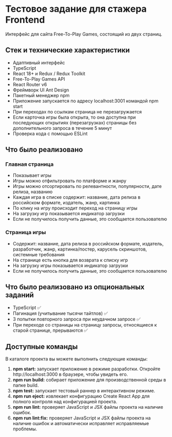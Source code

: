 # Тестовое задание для стажера Frontend

Интерфейс для сайта Free-To-Play Games, состоящий из двух страниц.

## Стек и технические характеристики
- Адаптивный интерфейс
- TypeScript
- React 18+ и Redux / Redux Toolkit
- Free-To-Play Games API
- React Router v6
- Фреймворк UI Ant Design
- Пакетный менеджер npm
- Приложение запускается по адресу localhost:3001 командой npm start
- При переходах по ссылкам страница не перезагружается
- Если карточка игры была открыта, то она доступна при последующих открытиях (перезагрузках) страницы без дополнительного запроса в течение 5 минут
- Проверка кода с помощью ESLint

## Что было реализовано

### Главная страница

- Показывает игры
- Игры можно отфильтровать по платформе и жанру
- Игры можно отсортировать по релевантности, популярности, дате релиза, названию
- Каждая игра в списке содержит: название, дата релиза в российском формате, издатель, жанр, картинка
- По клику на игру происходит переход на страницу игры
- На загрузку игр показывается индикатор загрузки
- Если не получилось получить данные, это сообщается пользователю

### Страница игры

- Содержит: название, дата релиза в российском формате, издатель, разработчик, жанр, картинка/постер, карусель скриншотов, системные требования
- На странице есть кнопка для возврата к списку игр
- На загрузку игры показывается индикатор загрузки
- Если не получилось получить данные, это сообщается пользователю

## Что было реализовано из опциональных заданий
- TypeScript ✅
- Пагинация (учитывание тысячи тайтлов) ✅
- 3 попытки повторного запроса при неудачном запросе ✅
- При переходе со страницы на страницу запросы, относящиеся к старой странице, прерываются ✅

## Доступные команды
В каталоге проекта вы можете выполнить следующие команды:

1. **npm start:** запускает приложение в режиме разработки. Откройте http://localhost:3000 в браузере, чтобы увидеть его.
2. **npm run build:** собирает приложение для производственной среды в папке build.
3. **npm test:** запускает тестовый раннер в интерактивном режиме.
4. **npm run eject:** извлекает конфигурацию Create React App для полного контроля над конфигурацией проекта.
5. **npm run lint:** проверяет JavaScript и JSX файлы проекта на наличие ошибок.
6. **npm run lint:fix:** проверяет JavaScript и JSX файлы проекта на наличие ошибок и автоматически исправляет исправляемые проблемы.

